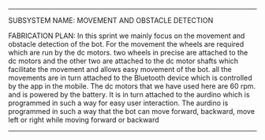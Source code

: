 *** 
SUBSYSTEM NAME: MOVEMENT AND OBSTACLE DETECTION 

FABRICATION PLAN: In this sprint we mainly focus on the movement and obstacle detection of the bot. For the movement the wheels are required which are run by the dc motors. two wheels in precise are attached to the dc motors and the other two are attached to the dc motor shafts which facilitate the movement and allows easy movement of the bot. all the movements are in turn attached to the Bluetooth device which is controlled by the app in the mobile. The dc motors that we have used here are 60 rpm. and is powered by the battery. It is in turn attached to the aurdino which is programmed in such a way for easy user interaction. The aurdino is programmed in such a way that the bot can move forward, backward, move left or right while moving forward or backward
***
